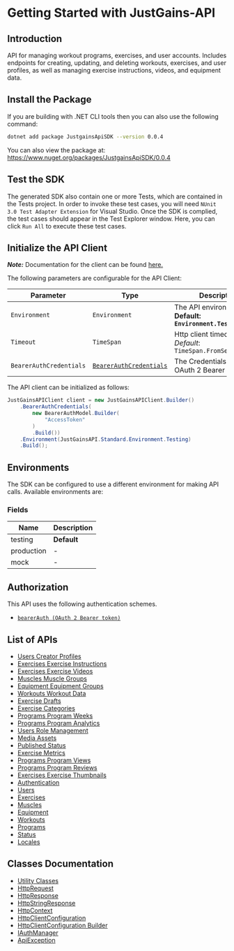 
# Getting Started with JustGains-API

## Introduction

API for managing workout programs, exercises, and user accounts. Includes endpoints for creating, updating, and deleting workouts, exercises, and user profiles, as well as managing exercise instructions, videos, and equipment data.

## Install the Package

If you are building with .NET CLI tools then you can also use the following command:

```bash
dotnet add package JustgainsApiSDK --version 0.0.4
```

You can also view the package at:
https://www.nuget.org/packages/JustgainsApiSDK/0.0.4

## Test the SDK

The generated SDK also contain one or more Tests, which are contained in the Tests project. In order to invoke these test cases, you will need `NUnit 3.0 Test Adapter Extension` for Visual Studio. Once the SDK is complied, the test cases should appear in the Test Explorer window. Here, you can click `Run All` to execute these test cases.

## Initialize the API Client

**_Note:_** Documentation for the client can be found [here.](https://www.github.com/JustGains/just-gains-api-dotnet-sdk/tree/0.0.4/doc/client.md)

The following parameters are configurable for the API Client:

| Parameter | Type | Description |
|  --- | --- | --- |
| `Environment` | `Environment` | The API environment. <br> **Default: `Environment.Testing`** |
| `Timeout` | `TimeSpan` | Http client timeout.<br>*Default*: `TimeSpan.FromSeconds(100)` |
| `BearerAuthCredentials` | [`BearerAuthCredentials`](https://www.github.com/JustGains/just-gains-api-dotnet-sdk/tree/0.0.4/doc/auth/oauth-2-bearer-token.md) | The Credentials Setter for OAuth 2 Bearer token |

The API client can be initialized as follows:

```csharp
JustGainsAPIClient client = new JustGainsAPIClient.Builder()
    .BearerAuthCredentials(
        new BearerAuthModel.Builder(
            "AccessToken"
        )
        .Build())
    .Environment(JustGainsAPI.Standard.Environment.Testing)
    .Build();
```

## Environments

The SDK can be configured to use a different environment for making API calls. Available environments are:

### Fields

| Name | Description |
|  --- | --- |
| testing | **Default** |
| production | - |
| mock | - |

## Authorization

This API uses the following authentication schemes.

* [`bearerAuth (OAuth 2 Bearer token)`](https://www.github.com/JustGains/just-gains-api-dotnet-sdk/tree/0.0.4/doc/auth/oauth-2-bearer-token.md)

## List of APIs

* [Users Creator Profiles](https://www.github.com/JustGains/just-gains-api-dotnet-sdk/tree/0.0.4/doc/controllers/users-creator-profiles.md)
* [Exercises Exercise Instructions](https://www.github.com/JustGains/just-gains-api-dotnet-sdk/tree/0.0.4/doc/controllers/exercises-exercise-instructions.md)
* [Exercises Exercise Videos](https://www.github.com/JustGains/just-gains-api-dotnet-sdk/tree/0.0.4/doc/controllers/exercises-exercise-videos.md)
* [Muscles Muscle Groups](https://www.github.com/JustGains/just-gains-api-dotnet-sdk/tree/0.0.4/doc/controllers/muscles-muscle-groups.md)
* [Equipment Equipment Groups](https://www.github.com/JustGains/just-gains-api-dotnet-sdk/tree/0.0.4/doc/controllers/equipment-equipment-groups.md)
* [Workouts Workout Data](https://www.github.com/JustGains/just-gains-api-dotnet-sdk/tree/0.0.4/doc/controllers/workouts-workout-data.md)
* [Exercise Drafts](https://www.github.com/JustGains/just-gains-api-dotnet-sdk/tree/0.0.4/doc/controllers/exercise-drafts.md)
* [Exercise Categories](https://www.github.com/JustGains/just-gains-api-dotnet-sdk/tree/0.0.4/doc/controllers/exercise-categories.md)
* [Programs Program Weeks](https://www.github.com/JustGains/just-gains-api-dotnet-sdk/tree/0.0.4/doc/controllers/programs-program-weeks.md)
* [Programs Program Analytics](https://www.github.com/JustGains/just-gains-api-dotnet-sdk/tree/0.0.4/doc/controllers/programs-program-analytics.md)
* [Users Role Management](https://www.github.com/JustGains/just-gains-api-dotnet-sdk/tree/0.0.4/doc/controllers/users-role-management.md)
* [Media Assets](https://www.github.com/JustGains/just-gains-api-dotnet-sdk/tree/0.0.4/doc/controllers/media-assets.md)
* [Published Status](https://www.github.com/JustGains/just-gains-api-dotnet-sdk/tree/0.0.4/doc/controllers/published-status.md)
* [Exercise Metrics](https://www.github.com/JustGains/just-gains-api-dotnet-sdk/tree/0.0.4/doc/controllers/exercise-metrics.md)
* [Programs Program Views](https://www.github.com/JustGains/just-gains-api-dotnet-sdk/tree/0.0.4/doc/controllers/programs-program-views.md)
* [Programs Program Reviews](https://www.github.com/JustGains/just-gains-api-dotnet-sdk/tree/0.0.4/doc/controllers/programs-program-reviews.md)
* [Exercises Exercise Thumbnails](https://www.github.com/JustGains/just-gains-api-dotnet-sdk/tree/0.0.4/doc/controllers/exercises-exercise-thumbnails.md)
* [Authentication](https://www.github.com/JustGains/just-gains-api-dotnet-sdk/tree/0.0.4/doc/controllers/authentication.md)
* [Users](https://www.github.com/JustGains/just-gains-api-dotnet-sdk/tree/0.0.4/doc/controllers/users.md)
* [Exercises](https://www.github.com/JustGains/just-gains-api-dotnet-sdk/tree/0.0.4/doc/controllers/exercises.md)
* [Muscles](https://www.github.com/JustGains/just-gains-api-dotnet-sdk/tree/0.0.4/doc/controllers/muscles.md)
* [Equipment](https://www.github.com/JustGains/just-gains-api-dotnet-sdk/tree/0.0.4/doc/controllers/equipment.md)
* [Workouts](https://www.github.com/JustGains/just-gains-api-dotnet-sdk/tree/0.0.4/doc/controllers/workouts.md)
* [Programs](https://www.github.com/JustGains/just-gains-api-dotnet-sdk/tree/0.0.4/doc/controllers/programs.md)
* [Status](https://www.github.com/JustGains/just-gains-api-dotnet-sdk/tree/0.0.4/doc/controllers/status.md)
* [Locales](https://www.github.com/JustGains/just-gains-api-dotnet-sdk/tree/0.0.4/doc/controllers/locales.md)

## Classes Documentation

* [Utility Classes](https://www.github.com/JustGains/just-gains-api-dotnet-sdk/tree/0.0.4/doc/utility-classes.md)
* [HttpRequest](https://www.github.com/JustGains/just-gains-api-dotnet-sdk/tree/0.0.4/doc/http-request.md)
* [HttpResponse](https://www.github.com/JustGains/just-gains-api-dotnet-sdk/tree/0.0.4/doc/http-response.md)
* [HttpStringResponse](https://www.github.com/JustGains/just-gains-api-dotnet-sdk/tree/0.0.4/doc/http-string-response.md)
* [HttpContext](https://www.github.com/JustGains/just-gains-api-dotnet-sdk/tree/0.0.4/doc/http-context.md)
* [HttpClientConfiguration](https://www.github.com/JustGains/just-gains-api-dotnet-sdk/tree/0.0.4/doc/http-client-configuration.md)
* [HttpClientConfiguration Builder](https://www.github.com/JustGains/just-gains-api-dotnet-sdk/tree/0.0.4/doc/http-client-configuration-builder.md)
* [IAuthManager](https://www.github.com/JustGains/just-gains-api-dotnet-sdk/tree/0.0.4/doc/i-auth-manager.md)
* [ApiException](https://www.github.com/JustGains/just-gains-api-dotnet-sdk/tree/0.0.4/doc/api-exception.md)

